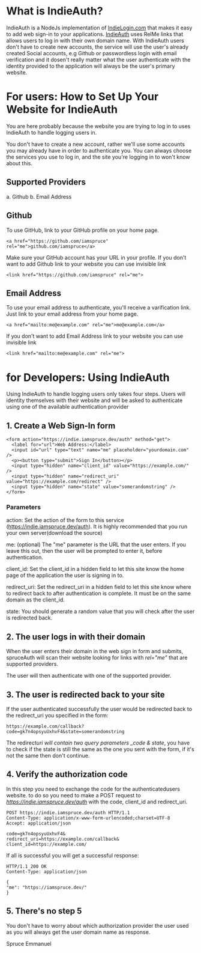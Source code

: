 # What is IndieAuth?

IndieAuth is a NodeJs implementation of [IndieLogin.com](https://indielogin.com/) that makes it easy to add web sign-in to your applications.
[IndieAuth](https://indie.iamspruce.dev) uses RelMe links that allows users to log in with their own domain name.
With IndieAuth users don't have to create new accounts, the service will use the user's already created Social accounts, e.g Github or passwordless login with email verification and it dosen't really matter what the user authenticate with the identity provided to the application will always be the user's primary website.

# For users: How to Set Up Your Website for IndieAuth

You are here probably because the website you are trying to log in to uses IndieAuth to handle logging users in.

You don't have to create a new account, rather we'll use some accounts you may already have in order to authenticate you. You can always choose the services you use to log in, and the site you're logging in to won't know about this.

## Supported Providers

a. Github
b. Email Address

## Github

To use GitHub, link to your GitHub profile on your home page.

```
<a href="https://github.com/iamspruce" rel="me">github.com/iamspruce</a>
```

Make sure your GitHub account has your URL in your profile. If you don't want to add Github link to your website you can use invisible link

```
<link href="https://github.com/iamspruce" rel="me">
```

## Email Address

To use your email address to authenticate, you'll receive a varification link. Just link to your email address from your home page.

```
<a href="mailto:me@example.com" rel="me">me@example.com</a>
```

If you don't want to add Email Address link to your website you can use invisible link
```
<link href="mailto:me@example.com" rel="me">
```

# for Developers: Using IndieAuth

Using IndieAuth to handle logging users only takes four steps. Users will identity themselves with their website and will be asked to authenticate using one of the available authentication provider

## 1. Create a Web Sign-In form

```
<form action="https://indie.iamspruce.dev/auth" method="get">
  <label for="url">Web Address:</label>
  <input id="url" type="text" name="me" placeholder="yourdomain.com" />
  <p><button type="submit">Sign In</button></p>
  <input type="hidden" name="client_id" value="https://example.com/" />
  <input type="hidden" name="redirect_uri" value="https://example.com/redirect" />
  <input type="hidden" name="state" value="somerandomstring" />
</form>
```

### Parameters

action: Set the action of the form to this service (https://indie.iamspruce.dev/auth). It is highly recommended that you run your own server(download the source)

me: (optional) The "me" parameter is the URL that the user enters. If you leave this out, then the user will be prompted to enter it, before authentication.

client_id: Set the client_id in a hidden field to let this site know the home page of the application the user is signing in to.

redirect_uri: Set the redirect_uri in a hidden field to let this site know where to redirect back to after authentication is complete. It must be on the same domain as the client_id.

state: You should generate a random value that you will check after the user is redirected back.

## 2. The user logs in with their domain

When the user enters their domain in the web sign in form and submits, spruceAuth will scan their website looking for links with _rel="me"_ that are supported providers.

The user will then authenticate with one of the supported provider.

## 3. The user is redirected back to your site

If the user authenticated successfully the user would be redirected back to the redirect_uri you specified in the form:

`https://example.com/callback?code=gk7n4opsyuUxhvF4&state=somerandomstring`

The redirect*uri will contain two query parameters \_code & state*, you have to check if the state is still the same as the one you sent with the form, if it's not the same then don't continue.

## 4. Verify the authorization code

In this step you need to exchange the code for the authenticatedusers website. to do so you need to make a POST request to *https://indie.iamspruce.dev/auth* with the code, client_id and redirect_uri.

```
POST https://indie.iamspruce.dev/auth HTTP/1.1
Content-Type: application/x-www-form-urlencoded;charset=UTF-8
Accept: application/json

code=gk7n4opsyuUxhvF4&
redirect_uri=https://example.com/callback&
client_id=https://example.com/
```

If all is successful you will get a successful response:

```
HTTP/1.1 200 OK
Content-Type: application/json

{
"me": "https://iamspruce.dev/"
}
```

## 5. There's no step 5

You don't have to worry about which authorization provider the user used as you will always get the user domain name as response.


Spruce Emmanuel
